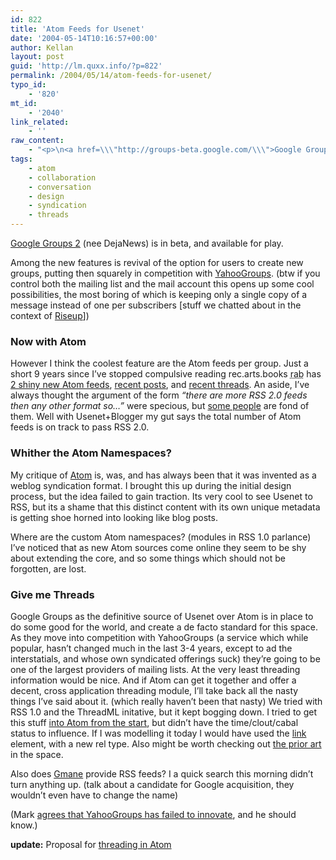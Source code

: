 ```yaml
---
id: 822
title: 'Atom Feeds for Usenet'
date: '2004-05-14T10:16:57+00:00'
author: Kellan
layout: post
guid: 'http://lm.quxx.info/?p=822'
permalink: /2004/05/14/atom-feeds-for-usenet/
typo_id:
    - '820'
mt_id:
    - '2040'
link_related:
    - ''
raw_content:
    - "<p>\n<a href=\\\"http://groups-beta.google.com/\\\">Google Groups 2</a>  (nee DejaNews) is in beta, and available for play. \n</p>\n<p>\nAmong the new features is revival of the option for users to create new groups, putting then squarely in competition with <a href=\\\"http://groups.yahoo.com/\\\">YahooGroups</a>. (btw if you control both the mailing list and the mail account this opens up some cool possibilities, the most boring of which is keeping only a single copy of a message instead of one per subscribers [stuff we chatted about in the context of <a href=\\\"http://riseup.net\\\">Riseup</a>])\n</p>\n<p>\n<h3>Now with Atom</h3>\nHowever I think the coolest feature are the Atom feeds per group.  Just a short 9 years since I\\'ve stopped compulsive reading rec.arts.books <acronym title=\\\"rec.arts.books\\\">rab</acronym> has  <a href=\\\"http://groups-beta.google.com/group/rec.arts.books/feeds\\\">2 shiny new Atom feeds</a>, <a href=\\\"http://groups-beta.google.com/group/rec.arts.books/feed/msgs.xml\\\">recent posts</a>, and <a href=\\\"http://groups-beta.google.com/group/rec.arts.books/feed/topics.xml\\\">recent threads</a>.\n</p>\n<p>\nAn aside, I\\'ve always thought the argument of the form <cite>\\\"there are more RSS 2.0 feeds then any other format so...\\\"</cite> were specious, but <a href=\\\"http://scripting.com\\\">some people</a> are fond of them.  Well with Usenet+Blogger my gut says the total number of Atom feeds is on track to pass RSS 2.0.\n</p>\n<p>\n<h3>Whither the Atom Namespaces?</h3>\n\nMy critique of <a href=\\\"http://www.atomenabled.org/\\\">Atom</a> is, was, and has always been that it was invented as a weblog syndication format.  I brought this up during the initial design process, but the idea failed to gain traction.  Its very cool to see Usenet to RSS, but its a shame that this distinct content with its own unique metadata is getting shoe horned into looking like blog posts.\n</p>\n<p>\nWhere are the custom Atom namespaces? (modules in RSS 1.0 parlance)  I\\'ve noticed that as new Atom sources come online they seem to be shy about extending the core, and so some things which should not be forgotten, are lost.\n</p>\n<p>\n<h3>Give me Threads</h3>\nGoogle Groups as the definitive source of Usenet over Atom is in place to do some good for the world, and create a de facto standard for this space.  As they move into competition with YahooGroups (a service which while popular, hasn\\'t changed much in the last 3-4 years, except to ad the interstatials, and whose own syndicated offerings suck)  they\\'re going to be one of the largest providers of mailing lists.  At the very least threading information would be nice.  And if Atom can get it together and offer a decent, cross application threading module, I\\'ll take back all the nasty things I\\'ve said about it. (which really haven\\'t been that nasty)  We tried with RSS 1.0 and the ThreadML initative, but it kept bogging down.\n</p>\n<p>\nI tried to get this stuff <a href=\\\"http://www.intertwingly.net/wiki/pie/CommentEntryExample\\\">into Atom from the start</a>, but didn\\'t have the time/clout/cabal status to influence.  If I was modelling it today I would have used the <a href=\\\"http://www.atomenabled.org/developers/syndication/atom-format-spec.php#rfc.section.3.4\\\">link </a> element, with a new rel type.  Also might be worth checking out <a href=\\\"http://laughingmeme.org/archives/000234.html\\\">the prior art</a> in the space.\n</p>\n</p>\n<p>\nAlso does <a href=\\\"http://gmane.org/\\\">Gmane</a>  provide RSS feeds?  I a quick search this morning didn\\'t turn anything up. (talk about a candidate for Google acquisition, they wouldn\\'t even have to change the name)\n</p>\n<p>\n(Mark <a href=\\\"http://www.wingedpig.com/archives/000149.html\\\">agrees that YahooGroups has failed to innovate</a>, and he should know.)\n</p>\n<p>\n<b>update:</b> Proposal for <a href=\\\"http://intertwingly.net/wiki/pie/PaceLinkParent\\\">threading in Atom</a>\n</p>"
tags:
    - atom
    - collaboration
    - conversation
    - design
    - syndication
    - threads
---
```


[Google Groups 2](http://groups-beta.google.com/) (nee DejaNews) is in beta, and available for play.

Among the new features is revival of the option for users to create new groups, putting then squarely in competition with [YahooGroups](http://groups.yahoo.com/). (btw if you control both the mailing list and the mail account this opens up some cool possibilities, the most boring of which is keeping only a single copy of a message instead of one per subscribers [stuff we chatted about in the context of [Riseup](http://riseup.net)])

### Now with Atom

However I think the coolest feature are the Atom feeds per group. Just a short 9 years since I’ve stopped compulsive reading rec.arts.books <acronym title="rec.arts.books">rab</acronym> has [2 shiny new Atom feeds](http://groups-beta.google.com/group/rec.arts.books/feeds), [recent posts](http://groups-beta.google.com/group/rec.arts.books/feed/msgs.xml), and [recent threads](http://groups-beta.google.com/group/rec.arts.books/feed/topics.xml). An aside, I’ve always thought the argument of the form <cite>“there are more RSS 2.0 feeds then any other format so…”</cite> were specious, but [some people](http://scripting.com) are fond of them. Well with Usenet+Blogger my gut says the total number of Atom feeds is on track to pass RSS 2.0.

### Whither the Atom Namespaces?

My critique of [Atom](http://www.atomenabled.org/) is, was, and has always been that it was invented as a weblog syndication format. I brought this up during the initial design process, but the idea failed to gain traction. Its very cool to see Usenet to RSS, but its a shame that this distinct content with its own unique metadata is getting shoe horned into looking like blog posts.

Where are the custom Atom namespaces? (modules in RSS 1.0 parlance) I’ve noticed that as new Atom sources come online they seem to be shy about extending the core, and so some things which should not be forgotten, are lost.

### Give me Threads

Google Groups as the definitive source of Usenet over Atom is in place to do some good for the world, and create a de facto standard for this space. As they move into competition with YahooGroups (a service which while popular, hasn’t changed much in the last 3-4 years, except to ad the interstatials, and whose own syndicated offerings suck) they’re going to be one of the largest providers of mailing lists. At the very least threading information would be nice. And if Atom can get it together and offer a decent, cross application threading module, I’ll take back all the nasty things I’ve said about it. (which really haven’t been that nasty) We tried with RSS 1.0 and the ThreadML initative, but it kept bogging down. I tried to get this stuff [into Atom from the start](http://www.intertwingly.net/wiki/pie/CommentEntryExample), but didn’t have the time/clout/cabal status to influence. If I was modelling it today I would have used the [link ](http://www.atomenabled.org/developers/syndication/atom-format-spec.php#rfc.section.3.4) element, with a new rel type. Also might be worth checking out [the prior art](http://laughingmeme.org/archives/000234.html) in the space.

Also does [Gmane](http://gmane.org/) provide RSS feeds? I a quick search this morning didn’t turn anything up. (talk about a candidate for Google acquisition, they wouldn’t even have to change the name)

(Mark [agrees that YahooGroups has failed to innovate](http://www.wingedpig.com/archives/000149.html), and he should know.)

**update:** Proposal for [threading in Atom](http://intertwingly.net/wiki/pie/PaceLinkParent)